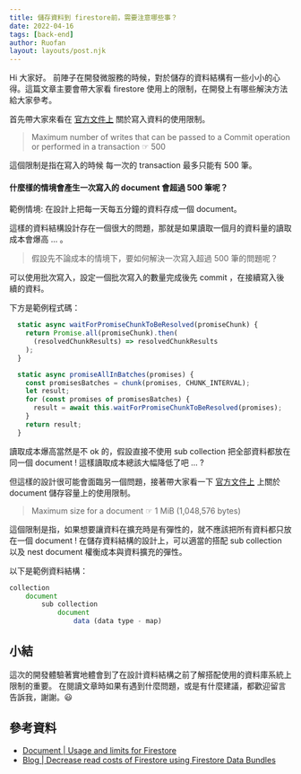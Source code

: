 ```yaml
---
title: 儲存資料到 firestore前，需要注意哪些事？
date: 2022-04-16
tags: [back-end]
author: Ruofan
layout: layouts/post.njk
---
```


<!-- summary -->

Hi 大家好。 前陣子在開發微服務的時候，對於儲存的資料結構有一些小小的心得。這篇文章主要會帶大家看 firestore 使用上的限制，在開發上有哪些解決方法給大家參考。

<!-- summary -->
<!-- more -->

首先帶大家來看在 [官方文件上](https://firebase.google.com/docs/firestore/quotas) 關於寫入資料的使用限制。

> Maximum number of writes that can be passed to a Commit operation or performed in a transaction
> ☞ 500

這個限制是指在寫入的時候 每一次的 transaction 最多只能有 500 筆。

#### 什麼樣的情境會產生一次寫入的 document 會超過 500 筆呢？

範例情境: 在設計上把每一天每五分鐘的資料存成一個 document。

這樣的資料結構設計存在一個很大的問題，那就是如果讀取一個月的資料量的讀取成本會爆高 ... 。

> 假設先不論成本的情境下，要如何解決一次寫入超過 500 筆的問題呢？

可以使用批次寫入，設定一個批次寫入的數量完成後先 commit ，在接續寫入後續的資料。

下方是範例程式碼：

```javascript
  static async waitForPromiseChunkToBeResolved(promiseChunk) {
    return Promise.all(promiseChunk).then(
      (resolvedChunkResults) => resolvedChunkResults
    );
  }

  static async promiseAllInBatches(promises) {
    const promisesBatches = chunk(promises, CHUNK_INTERVAL);
    let result;
    for (const promises of promisesBatches) {
      result = await this.waitForPromiseChunkToBeResolved(promises);
    }
    return result;
  }
```

讀取成本爆高當然是不 ok 的，假設直接不使用 sub collection 把全部資料都放在同一個 document ! 這樣讀取成本總該大幅降低了吧 ... ?

但這樣的設計很可能會面臨另一個問題，接著帶大家看一下 [官方文件上](https://firebase.google.com/docs/firestore/quotas) 上關於 document 儲存容量上的使用限制。

> Maximum size for a document
> ☞  1 MiB (1,048,576 bytes)

這個限制是指，如果想要讓資料在擴充時是有彈性的，就不應該把所有資料都只放在一個 document !
在儲存資料結構的設計上，可以適當的搭配 sub collection 以及 nest document 權衡成本與資料擴充的彈性。

以下是範例資料結構：

```javascript
collection
	document
		sub collection
			document
				data (data type - map)
```

## 小結

這次的開發體驗著實地體會到了在設計資料結構之前了解搭配使用的資料庫系統上限制的重要。
在閱讀文章時如果有遇到什麼問題，或是有什麼建議，都歡迎留言告訴我，謝謝。😃

## 參考資料

- [Document | Usage and limits for Firestore](https://firebase.google.com/docs/firestore/quotas)
- [Blog | Decrease read costs of Firestore using Firestore Data Bundles](https://dev.to/moga/decrease-read-costs-of-firestore-using-firestore-data-bundles-30e9)
